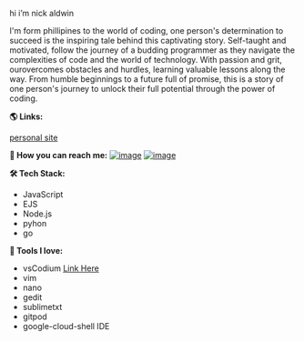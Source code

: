 hi i’m nick aldwin 

I'm form phillipines to the world of coding, one person's determination to succeed is the inspiring tale behind this captivating story. Self-taught and motivated, follow the journey of a budding programmer as they navigate the complexities of code and the world of technology. With passion and grit, ourovercomes obstacles and hurdles, learning valuable lessons along the way. From humble beginnings to a future full of promise, this is a story of one person's journey to unlock their full potential through the power of coding.

**🌎 Links:**

[personal site](https://nickaldwin.netlify.app/)

 **💌 How you can reach me:**
[![image](https://img.shields.io/badge/Twitter-bd98e0?style=for-the-badge&logo=twitter&logoColor=dfe2fb)](https://twitter.com/nicklemoncito)
[![image](https://img.shields.io/badge/LinkedIn-8d90e2?style=for-the-badge&logo=linkedin&logoColor=f3c6f2)](https://www.linkedin.com/in/bitlynicklemoncito/)


**🛠 Tech Stack:**
- JavaScript
- EJS
- Node.js
- pyhon
- go

**🧰 Tools I love:**

- vsCodium [Link Here](https://github.com/vscodium/vscodium/releases)
- vim 
- nano
- gedit
- sublimetxt
- gitpod
- google-cloud-shell IDE
